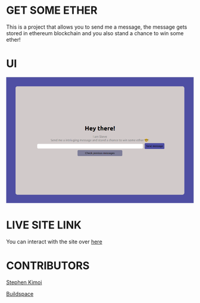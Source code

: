 # GET SOME ETHER
This is a project that allows you to send me a message, the message gets stored in ethereum blockchain and you also stand a chance to win some ether! 

# UI 
![Get some ether](./waveUI.png) 

# LIVE SITE LINK 
You can interact with the site over [here](https://get-ether.netlify.app/)

# CONTRIBUTORS 
[Stephen Kimoi](https://kimoisteve.me/) 

[Buildspace](https://buildspace.io/)
